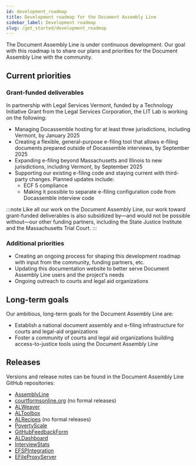 ```yaml
---
id: development_roadmap
title: Development roadmap for the Document Assembly Line
sidebar_label: Development roadmap
slug: /get_started/development_roadmap
---
```


The Document Assembly Line is under continuous development. Our goal with this roadmap is to share our plans and priorities for the Document Assembly Line with the community.

## Current priorities

### Grant-funded deliverables

In partnership with Legal Services Vermont, funded by a Technology Initiative Grant from the Legal Services Corporation, the LIT Lab is working on the following:

* Managing Docassemble hosting for at least three jurisdictions, including Vermont, by January 2025
* Creating a flexible, general-purpose e-filing tool that allows e-filing documents prepared outside of Docassemble interviews, by September 2025
* Expanding e-filing beyond Massachusetts and Illinois to new jurisdictions, including Vermont, by September 2025
* Supporting our existing e-filing code and staying current with third-party changes. Planned updates include:
  * ECF 5 compliance
  * Making it possible to separate e-filing configuration code from Docassemble interview code

:::note
Like all our work on the Document Assembly Line, our work toward grant-funded deliverables is also subsidized by—and would not be possible without—our other funding partners, including the State Justice Institute and the Massachusetts Trial Court.
:::

### Additional priorities

* Creating an ongoing process for shaping this development roadmap with input from the community, funding partners, etc.
* Updating this documentation website to better serve Document Assembly Line users and the project's needs
* Ongoing outreach to courts and legal aid organizations

## Long-term goals

Our ambitious, long-term goals for the Document Assembly Line are:

* Establish a national document assembly and e-filing infrastructure for courts and legal-aid organizations
* Foster a community of courts and legal aid organizations building access-to-justice tools using the Document Assembly Line

## Releases

Versions and release notes can be found in the Document Assembly Line GitHub repositories:

* [AssemblyLine](https://github.com/SuffolkLITLab/docassemble-AssemblyLine/releases)
* [courtformsonline.org](https://github.com/SuffolkLITLab/courtformsonline.org/pulls?q=is%3Apr) (no formal releases)
* [ALWeaver](https://github.com/SuffolkLITLab/docassemble-ALWeaver/releases)
* [ALToolbox](https://github.com/SuffolkLITLab/docassemble-ALToolbox/releases)
* [ALRecipes](https://github.com/SuffolkLITLab/docassemble-ALRecipes/pulls?q=is%3Apr) (no formal releases)
* [PovertyScale](https://github.com/SuffolkLITLab/docassemble-PovertyScale/releases)
* [GitHubFeedbackForm](https://github.com/SuffolkLITLab/docassemble-GithubFeedbackForm/releases)
* [ALDashboard](https://github.com/SuffolkLITLab/docassemble-ALDashboard/releases)
* [InterviewStats](https://github.com/SuffolkLITLab/docassemble-InterviewStats/releases)
* [EFSPIntegration](https://github.com/SuffolkLITLab/docassemble-EFSPIntegration/releases)
* [EFileProxyServer](https://github.com/SuffolkLITLab/EfileProxyServer/releases)